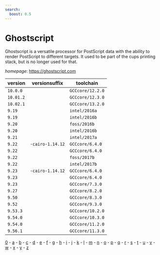 ```yaml
---
search:
  boost: 0.5
---
```

# Ghostscript

Ghostscript is a versatile processor for PostScript data with the ability to render PostScript to  different targets. It used to be part of the cups printing stack, but is no longer used for that.

*homepage*: <https://ghostscript.com>

version | versionsuffix | toolchain
--------|---------------|----------
``10.0.0`` |  | ``GCCcore/12.2.0``
``10.01.2`` |  | ``GCCcore/12.3.0``
``10.02.1`` |  | ``GCCcore/13.2.0``
``9.19`` |  | ``intel/2016a``
``9.19`` |  | ``intel/2016b``
``9.20`` |  | ``foss/2016b``
``9.20`` |  | ``intel/2016b``
``9.21`` |  | ``intel/2017a``
``9.22`` | ``-cairo-1.14.12`` | ``GCCcore/6.4.0``
``9.22`` |  | ``GCCcore/6.4.0``
``9.22`` |  | ``foss/2017b``
``9.22`` |  | ``intel/2017b``
``9.23`` | ``-cairo-1.14.12`` | ``GCCcore/6.4.0``
``9.23`` |  | ``GCCcore/6.4.0``
``9.23`` |  | ``GCCcore/7.3.0``
``9.27`` |  | ``GCCcore/8.2.0``
``9.50`` |  | ``GCCcore/8.3.0``
``9.52`` |  | ``GCCcore/9.3.0``
``9.53.3`` |  | ``GCCcore/10.2.0``
``9.54.0`` |  | ``GCCcore/10.3.0``
``9.54.0`` |  | ``GCCcore/11.2.0``
``9.56.1`` |  | ``GCCcore/11.3.0``

[0](../0/index.md) - [a](../a/index.md) - [b](../b/index.md) - [c](../c/index.md) - [d](../d/index.md) - [e](../e/index.md) - [f](../f/index.md) - [g](../g/index.md) - [h](../h/index.md) - [i](../i/index.md) - [j](../j/index.md) - [k](../k/index.md) - [l](../l/index.md) - [m](../m/index.md) - [n](../n/index.md) - [o](../o/index.md) - [p](../p/index.md) - [q](../q/index.md) - [r](../r/index.md) - [s](../s/index.md) - [t](../t/index.md) - [u](../u/index.md) - [v](../v/index.md) - [w](../w/index.md) - [x](../x/index.md) - [y](../y/index.md) - [z](../z/index.md)

